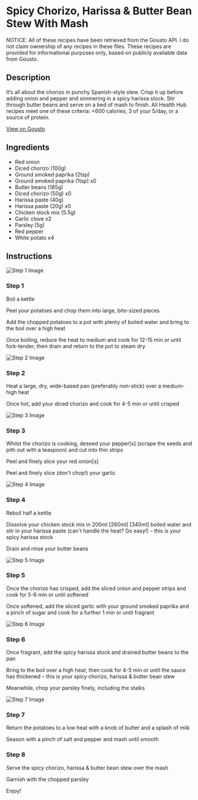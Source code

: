 # Spicy Chorizo, Harissa & Butter Bean Stew With Mash

NOTICE: All of these recipes have been retrieved from the Gousto API. I do not claim ownership of any recipes in these files. These recipes are provided for informational purposes only, based on publicly available data from Gousto.

## Description

It’s all about the chorizo in punchy Spanish-style stew. Crisp it up before adding onion and pepper and simmering in a spicy harissa stock. Stir through butter beans and serve on a bed of mash to finish. All Health Hub recipes meet one of these criteria: <600 calories, 3 of your 5/day, or a source of protein.

[View on Gousto](https://www.gousto.co.uk/recipes/cookbook/harissa-chorizo-with-white-bean-mash)

## Ingredients

- Red onion
- Diced chorizo (100g)
- Ground smoked paprika (2tsp)
- Ground smoked paprika (1tsp) x0
- Butter beans (185g)
- Diced chorizo (50g) x0
- Harissa paste (40g)
- Harissa paste (20g) x0
- Chicken stock mix (5.5g)
- Garlic clove x2
- Parsley (5g)
- Red pepper
- White potato x4

## Instructions

![Step 1 Image](https://production-media.gousto.co.uk/cms/recipe-step-image/step-1-1729861549365-x200.jpg)

### Step 1

Boil a kettle

Peel your potatoes and chop them into large, bite-sized pieces

Add the chopped potatoes to a pot with plenty of boiled water and bring to the boil over a high heat

Once boiling, reduce the heat to medium and cook for 12-15 min or until fork-tender, then drain and return to the pot to steam dry

![Step 2 Image](https://production-media.gousto.co.uk/cms/recipe-step-image/step-2-1729861552217-x200.jpg)

### Step 2

Heat a large, dry, wide-based pan (preferably non-stick) over a medium-high heat

Once hot, add your diced chorizo and cook for 4-5 min or until crisped

![Step 3 Image](https://production-media.gousto.co.uk/cms/recipe-step-image/step-3-1729861557940-x200.jpg)

### Step 3

Whilst the chorizo is cooking, deseed your pepper[s] (scrape the seeds and pith out with a teaspoon) and cut into thin strips

Peel and finely slice your red onion[s]

Peel and finely slice (don't chop!) your garlic

![Step 4 Image](https://production-media.gousto.co.uk/cms/recipe-step-image/step-4-1729861560793-x200.jpg)

### Step 4

Reboil half a kettle

Dissolve your chicken stock mix in 200ml <span class="text-purple">[260ml]</span> <span class="text-danger">[340ml]</span> boiled water and stir in your harissa paste (can't handle the heat? Go easy!) – this is your spicy harissa stock

Drain and rinse your butter beans

![Step 5 Image](https://production-media.gousto.co.uk/cms/recipe-step-image/step-5-1729861566434-x200.jpg)

### Step 5

Once the chorizo has crisped, add the sliced onion and pepper strips and cook for 5-6 min or until softened

Once softened, add the sliced garlic with your ground smoked paprika and a pinch of sugar and cook for a further 1 min or until fragrant

![Step 6 Image](https://production-media.gousto.co.uk/cms/recipe-step-image/step-6-1729861569580-x200.jpg)

### Step 6

Once fragrant, add the spicy harissa stock and drained butter beans to the pan

Bring to the boil over a high heat, then cook for 4-5 min or until the sauce has thickened – this is your spicy chorizo, harissa & butter bean stew

Meanwhile, chop your parsley finely, including the stalks

![Step 7 Image](https://production-media.gousto.co.uk/cms/recipe-step-image/step-7-1729861574533-x200.jpg)

### Step 7

Return the potatoes to a low heat with a knob of butter and a splash of milk

Season with a pinch of salt and pepper and mash until smooth

### Step 8

Serve the spicy chorizo, harissa & butter bean stew over the mash

Garnish with the chopped parsley

Enjoy!

